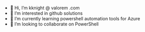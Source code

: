 - 👋 Hi, I’m kknight @ valorem .com
- 👀 I’m interested in github solutions
- 🌱 I’m currently learning powershell automation tools for Azure
- 💞️ I’m looking to collaborate on PowerShell

<!---
kknight-valorem/kknight-valorem is a ✨ special ✨ repository because its `README.md` (this file) appears on your GitHub profile.
You can click the Preview link to take a look at your changes.
--->
